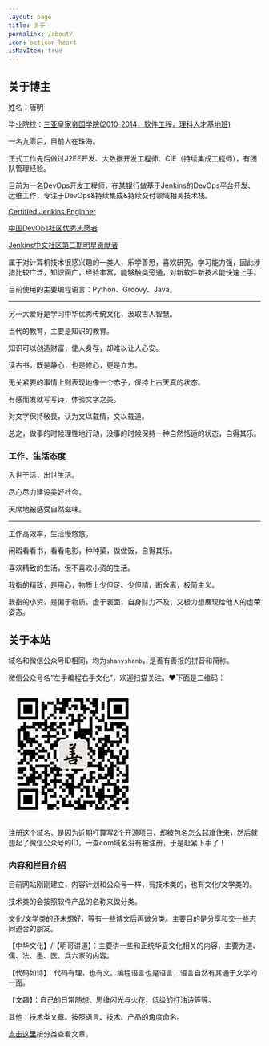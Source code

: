 ```yaml
---
layout: page
title: 关于
permalink: /about/
icon: octicon-heart
isNavItem: true
---
```


## 关于博主

姓名：唐明

毕业院校：[三亚皇家帝国学院(2010-2014，软件工程，理科人才基地班)](https://baike.baidu.com/item/三亚学院)

一名九零后，目前人在珠海。

正式工作先后做过J2EE开发、大数据开发工程师、CIE（持续集成工程师），有团队管理经验。

目前为一名DevOps开发工程师，在某银行做基于Jenkins的DevOps平台开发、运维工作，专注于DevOps&持续集成&持续交付领域相关技术栈。

[Certified Jenkins Enginner](/2020/01/18/i-get-certified-jenkins-engineer-credential)

[中国DevOps社区优秀志愿者](https://mp.weixin.qq.com/s/P9kqOk5024aGTHAvNAG_5Q)

[Jenkins中文社区第二期明星贡献者](https://jenkins-zh.cn/about/star-plan/)

属于对计算机技术很感兴趣的一类人，乐学善思，喜欢研究，学习能力强，因此涉猎比较广泛，知识面广，经验丰富，能够触类旁通，对新软件新技术能快速上手。

目前使用的主要编程语言：Python、Groovy、Java。

---

另一大爱好是学习中华优秀传统文化，汲取古人智慧。

当代的教育，主要是知识的教育。

知识可以创造财富，使人身存，却难以让人心安。

读古书，既是静心，也是修心，更是立志。

无关紧要的事情上则表现地像一个赤子，保持上古天真的状态。

有感而发就写写诗，体验文字之美。

对文字保持敬畏，认为文以载情，文以载道。

总之，做事的时候理性地行动，没事的时候保持一种自然恬适的状态，自得其乐。

### 工作、生活态度

入世干活，出世生活。

尽心尽力建设美好社会，

天席地被感受自然滋味。

---

工作高效率，生活慢悠悠。

闲暇看看书，看看电影，种种菜，做做饭，自得其乐。

喜欢精致的生活，但不喜欢小资的生活。

我指的精致，是用心，物质上少但足、少但精，断舍离，极简主义。

我指的小资，是偏于物质，虚于表面，自身财力不及，又极力想展现给他人的虚荣姿态。

## 关于本站

域名和微信公众号ID相同，均为`shanyshanb`，是善有善报的拼音和简称。

微信公众号名“左手编程右手文化”，欢迎扫描关注。❤️下面是二维码：

![二维码](/assets/img/shanyshanb_qrcode.jpg)

注册这个域名，是因为近期打算写2个开源项目，却被包名怎么起难住来，然后就想起了微信公众号的ID，一查com域名没有被注册，于是赶紧下手了！

### 内容和栏目介绍

目前网站刚刚建立，内容计划和公众号一样，有技术类的，也有文化/文学类的。

技术类的会按照软件产品的名称来做分类。

文化/文学类的还未想好，等有一些博文后再做分类。主要目的是分享和交一些志同道合的朋友。

【中华文化】/【明哥讲道】：主要讲一些和正统华夏文化相关的内容，主要为道、儒、法、墨、医、兵六家的内容。

【代码如诗】：代码有理，也有文。编程语言也是语言，语言自然有其通于文学的一面。

【文趣】：自己的日常随想、思维闪光与火花，低级的打油诗等等。

其他：技术类文章。按照语言、技术、产品的角度命名。

[点击这里](/category)按分类查看文章。

<div id="gitalk-container"></div>
<link rel="stylesheet" href="https://unpkg.com/gitalk/dist/gitalk.css">
<script src="https://unpkg.com/gitalk/dist/gitalk.min.js"></script>
<script src="/assets/js/md5.min.js"></script>
<script>
console.log("md5 of location.pathname: " + md5(location.pathname))
var gitalk = new Gitalk({
  clientID: 'd73e98e707bf5f9b582e',
  clientSecret: '803614808dfcf6f46d82d4c723a51fb18c6e3c2e',
  repo: 'gitalk-of-shanyshanb',
  owner: 'hummerstudio',
  admin: ['hummerstudio'],
  id: md5(location.pathname),      // Ensure uniqueness and length less than 50
  distractionFreeMode: false  // Facebook-like distraction free mode
})

gitalk.render('gitalk-container')
</script>